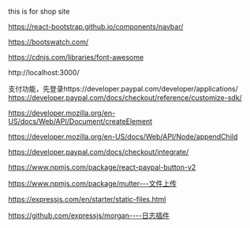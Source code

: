 this is for shop site


https://react-bootstrap.github.io/components/navbar/

https://bootswatch.com/

https://cdnjs.com/libraries/font-awesome


http://localhost:3000/

支付功能，先登录https://developer.paypal.com/developer/applications/
https://developer.paypal.com/docs/checkout/reference/customize-sdk/

https://developer.mozilla.org/en-US/docs/Web/API/Document/createElement

https://developer.mozilla.org/en-US/docs/Web/API/Node/appendChild

https://developer.paypal.com/docs/checkout/integrate/

https://www.npmjs.com/package/react-paypal-button-v2


https://www.npmjs.com/package/multer---文件上传

https://expressjs.com/en/starter/static-files.html

https://github.com/expressjs/morgan----日志插件